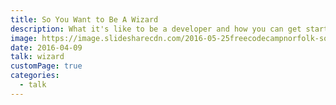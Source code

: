 ```yaml
---
title: So You Want to Be A Wizard
description: What it's like to be a developer and how you can get started.
image: https://image.slidesharecdn.com/2016-05-25freecodecampnorfolk-soyouwanttobeawizard-171102222434/95/so-you-want-to-be-a-wizard-free-code-camp-norfolk-1-638.jpg?cb=1510969499
date: 2016-04-09
talk: wizard
customPage: true
categories:
  - talk
---
```

